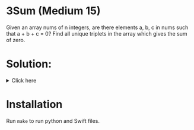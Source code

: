 # 3Sum (Medium 15)
Given an array nums of n integers, are there elements a, b, c in nums such that
a + b + c = 0? Find all unique triplets in the array which gives the sum of zero.

# Solution:

<details><summary>Click here</summary>  
Sort array. Iterate with three pointers, moving them if needed. Skip same elements.
O(n^2) time, O(n) space if allocating new array, O(1) space if not allocating.

<br></br>

</details>

# Installation
Run `make` to run python and Swift files.
